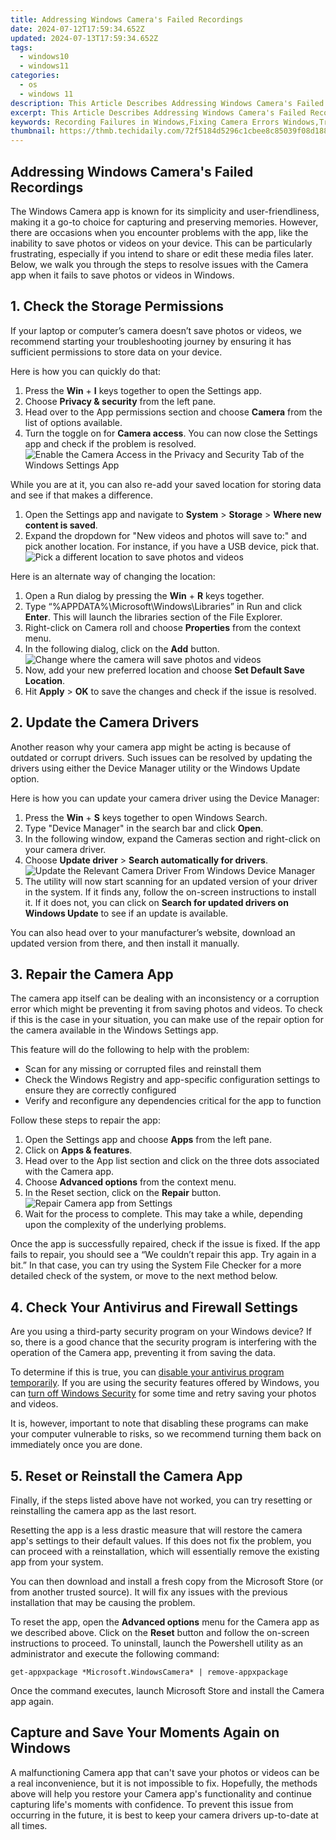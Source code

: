 ```yaml
---
title: Addressing Windows Camera's Failed Recordings
date: 2024-07-12T17:59:34.652Z
updated: 2024-07-13T17:59:34.652Z
tags:
  - windows10
  - windows11
categories:
  - os
  - windows 11
description: This Article Describes Addressing Windows Camera's Failed Recordings
excerpt: This Article Describes Addressing Windows Camera's Failed Recordings
keywords: Recording Failures in Windows,Fixing Camera Errors Windows,Troubleshoot Windows Cam,Windows PC Camera Glitches,Resolve Windows Video Issues,Stop Windows Cameras From Crashing,Improve Windows Cam Recording
thumbnail: https://thmb.techidaily.com/72f5184d5296c1cbee8c85039f08d18862c38c7bcca88e3aaa3f5eb78673eb91.png
---
```


## Addressing Windows Camera's Failed Recordings

 The Windows Camera app is known for its simplicity and user-friendliness, making it a go-to choice for capturing and preserving memories. However, there are occasions when you encounter problems with the app, like the inability to save photos or videos on your device. This can be particularly frustrating, especially if you intend to share or edit these media files later. Below, we walk you through the steps to resolve issues with the Camera app when it fails to save photos or videos in Windows.

## 1\. Check the Storage Permissions

 If your laptop or computer’s camera doesn’t save photos or videos, we recommend starting your troubleshooting journey by ensuring it has sufficient permissions to store data on your device.

 Here is how you can quickly do that:

1. Press the **Win** \+ **I** keys together to open the Settings app.
2. Choose **Privacy & security** from the left pane.
3. Head over to the App permissions section and choose **Camera** from the list of options available.
4. Turn the toggle on for **Camera access**. You can now close the Settings app and check if the problem is resolved.  
![Enable the Camera Access in the Privacy and Security Tab of the Windows Settings App](https://static1.makeuseofimages.com/wordpress/wp-content/uploads/2023/06/3-enable-the-camera-access-in-the-privacy-and-security-tab-of-the-windows-settings-app.jpg)

 While you are at it, you can also re-add your saved location for storing data and see if that makes a difference.

1. Open the Settings app and navigate to **System** \> **Storage** \> **Where new content is saved**.
2. Expand the dropdown for "New videos and photos will save to:" and pick another location. For instance, if you have a USB device, pick that.  
![Pick a different location to save photos and videos](https://static1.makeuseofimages.com/wordpress/wp-content/uploads/2023/09/choose-a-different-location.jpg)

 Here is an alternate way of changing the location:

1. Open a Run dialog by pressing the **Win** \+ **R** keys together.
2. Type “%APPDATA%\\Microsoft\\Windows\\Libraries” in Run and click **Enter**. This will launch the libraries section of the File Explorer.
3. Right-click on Camera roll and choose **Properties** from the context menu.
4. In the following dialog, click on the **Add** button.  
![Change where the camera will save photos and videos](https://static1.makeuseofimages.com/wordpress/wp-content/uploads/2023/09/change-location-for-camera.jpg)
5. Now, add your new preferred location and choose **Set Default Save Location**.
6. Hit **Apply** \> **OK** to save the changes and check if the issue is resolved.

## 2\. Update the Camera Drivers

 Another reason why your camera app might be acting is because of outdated or corrupt drivers. Such issues can be resolved by updating the drivers using either the Device Manager utility or the Windows Update option.

 Here is how you can update your camera driver using the Device Manager:

1. Press the **Win** \+ **S** keys together to open Windows Search.
2. Type "Device Manager" in the search bar and click **Open**.
3. In the following window, expand the Cameras section and right-click on your camera driver.
4. Choose **Update driver** \> **Search automatically for drivers**.  
![Update the Relevant Camera Driver From Windows Device Manager](https://static1.makeuseofimages.com/wordpress/wp-content/uploads/2023/06/4-update-the-relevant-camera-driver-from-windows-device-manager.jpg)
5. The utility will now start scanning for an updated version of your driver in the system. If it finds any, follow the on-screen instructions to install it. If it does not, you can click on **Search for updated drivers on Windows Update** to see if an update is available.

 You can also head over to your manufacturer’s website, download an updated version from there, and then install it manually.

## 3\. Repair the Camera App

 The camera app itself can be dealing with an inconsistency or a corruption error which might be preventing it from saving photos and videos. To check if this is the case in your situation, you can make use of the repair option for the camera available in the Windows Settings app.

 This feature will do the following to help with the problem:

* Scan for any missing or corrupted files and reinstall them
* Check the Windows Registry and app-specific configuration settings to ensure they are correctly configured
* Verify and reconfigure any dependencies critical for the app to function

 Follow these steps to repair the app:

1. Open the Settings app and choose **Apps** from the left pane.
2. Click on **Apps & features**.
3. Head over to the App list section and click on the three dots associated with the Camera app.
4. Choose **Advanced options** from the context menu.
5. In the Reset section, click on the **Repair** button.  
![Repair Camera app from Settings](https://static1.makeuseofimages.com/wordpress/wp-content/uploads/2022/08/Repair-Camera.jpg)
6. Wait for the process to complete. This may take a while, depending upon the complexity of the underlying problems.

 Once the app is successfully repaired, check if the issue is fixed. If the app fails to repair, you should see a “We couldn’t repair this app. Try again in a bit.” In that case, you can try using the System File Checker for a more detailed check of the system, or move to the next method below.

## 4\. Check Your Antivirus and Firewall Settings

 Are you using a third-party security program on your Windows device? If so, there is a good chance that the security program is interfering with the operation of the Camera app, preventing it from saving the data.

 To determine if this is true, you can [disable your antivirus program temporarily](https://www.makeuseof.com/cant-enable-windows-firewall/). If you are using the security features offered by Windows, you can [turn off Windows Security](https://www.makeuseof.com/temporarily-disable-windows-security-windows-11/) for some time and retry saving your photos and videos.

 It is, however, important to note that disabling these programs can make your computer vulnerable to risks, so we recommend turning them back on immediately once you are done.

## 5\. Reset or Reinstall the Camera App

 Finally, if the steps listed above have not worked, you can try resetting or reinstalling the camera app as the last resort.

 Resetting the app is a less drastic measure that will restore the camera app's settings to their default values. If this does not fix the problem, you can proceed with a reinstallation, which will essentially remove the existing app from your system.

 You can then download and install a fresh copy from the Microsoft Store (or from another trusted source). It will fix any issues with the previous installation that may be causing the problem.

 To reset the app, open the **Advanced options** menu for the Camera app as we described above. Click on the **Reset** button and follow the on-screen instructions to proceed. To uninstall, launch the Powershell utility as an administrator and execute the following command:

`get-appxpackage *Microsoft.WindowsCamera* | remove-appxpackage`

 Once the command executes, launch Microsoft Store and install the Camera app again.

## Capture and Save Your Moments Again on Windows

 A malfunctioning Camera app that can't save your photos or videos can be a real inconvenience, but it is not impossible to fix. Hopefully, the methods above will help you restore your Camera app's functionality and continue capturing life's moments with confidence. To prevent this issue from occurring in the future, it is best to keep your camera drivers up-to-date at all times.



<ins class="adsbygoogle"
      style="display:block"
      data-ad-client="ca-pub-7571918770474297"
      data-ad-slot="8358498916"
      data-ad-format="auto"
      data-full-width-responsive="true"></ins>